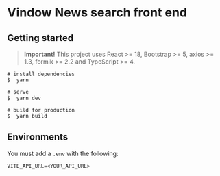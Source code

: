 # Vindow News search front end

## Getting started

> **Important!** This project uses React >= 18, Bootstrap >= 5, axios >= 1.3, formik >= 2.2 and TypeScript >= 4.

```batch
# install dependencies
$  yarn

# serve
$  yarn dev

# build for production
$  yarn build
```

## Environments

You must add a `.env` with the following:

```
VITE_API_URL=<YOUR_API_URL>
```
